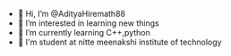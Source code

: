 - 👋 Hi, I’m @AdityaHiremath88
- 👀 I’m interested in learning new things
- 🌱 I’m currently learning C++,python
- 🏫 I'm student at nitte meenakshi institute of technology

<!---
AdityaHiremath88/AdityaHiremath88 is a ✨ special ✨ repository because its `README.md` (this file) appears on your GitHub profile.
You can click the Preview link to take a look at your changes.
--->
